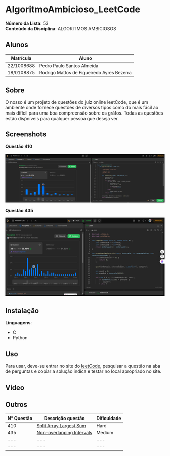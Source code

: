 # AlgoritmoAmbicioso_LeetCode


**Número da Lista**: 53<br>
**Conteúdo da Disciplina**: ALGORITMOS AMBICIOSOS<br>

## Alunos
|Matrícula | Aluno |
| -- | -- |
| 22/1008688  |  Pedro Paulo Santos Almeida |
| 18/0108875  |  Rodrigo Mattos de Figueiredo Ayres Bezerra |

## Sobre 
O nosso é um projeto de questões do juíz online leetCode, que é um ambiente onde fornece questões de diversos tipos como do mais fácil ao mais difícil para uma boa compreensão sobre os gráfos. Todas as questões estão disṕníveis para qualquer pessoa que deseja ver. 

## Screenshots

**Questão 410**

![410](Questao-410/assents/410.png)

**Questão 435**

![435](Questao-435/assents/435.png)

## Instalação 
**Linguagens**: 
- C<br>
- Python<br>


## Uso 
Para usar, deve-se entrar no site do [leetCode](https://leetcode.com/), pesquisar a questão na aba de perguntas e copiar a solução indica e testar no local apropriado no site.

## Vídeo 


## Outros 
| N° Questão | Descrição questão | Dificuldade |
| --- | ------- | ---------- |
| 410 | [Split Array Largest Sum](https://leetcode.com/problems/split-array-largest-sum/description/) | Hard |
| 435 | [Non-overlapping Intervals](https://leetcode.com/problems/non-overlapping-intervals/description/) | Medium |
| --- | --- | --- |
| --- | --- | --- |
